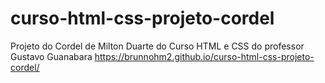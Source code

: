 # curso-html-css-projeto-cordel
Projeto do Cordel de Milton Duarte do Curso HTML e CSS do professor Gustavo Guanabara
https://brunnohm2.github.io/curso-html-css-projeto-cordel/
